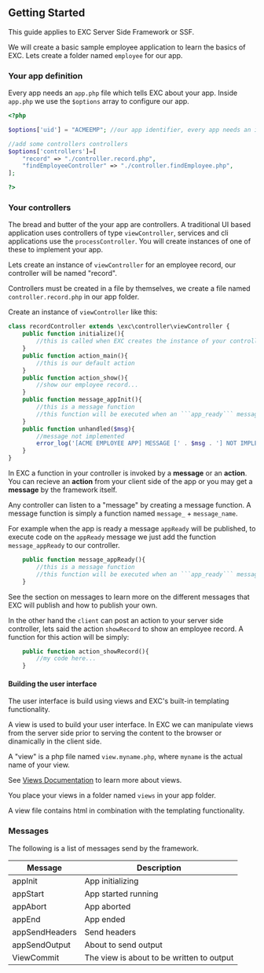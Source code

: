 ## Getting Started ##

This guide applies to EXC Server Side Framework or SSF.

We will create a basic sample employee application to learn the basics of EXC.  Lets create a folder named ```employee```  for our app.

### Your app definition ###

Every app needs an ```app.php``` file which tells EXC about your app. Inside ```app.php``` we use the ```$options``` array to configure our app.

```php
<?php

$options['uid'] = "ACMEEMP"; //our app identifier, every app needs an identifier...

//add some controllers controllers
$options['controllers']=[
	"record" => "./controller.record.php",
	"findEmployeeController" => "./controller.findEmployee.php",
];

?>
```




### Your controllers ###

The bread and butter of the your app are controllers. A traditional UI based application uses controllers of type ```viewController```, services and cli applications use the ```processController```. You will create instances of one of these to implement your app.

Lets create an instance of ```viewController``` for an employee record, our controller will be named "record".

Controllers must be created in a file by themselves,  we create a file named ```controller.record.php``` in our app folder.

Create an instance of ```viewController``` like this:

```php
class recordController extends \exc\controller\viewController {
	public function initialize(){
		//this is called when EXC creates the instance of your controller
	}
	public function action_main(){
		//this is our default action
	}
	public function action_show(){
		//show our employee record...
	}
	public function message_appInit(){
		//this is a message function
		//this function will be executed when an ```app_ready``` message is published
	}
	public function unhandled($msg){
		//message not implemented
		error_log('[ACME EMPLOYEE APP] MESSAGE [' . $msg . '] NOT IMPLEMENTED');
	}
}
```

In EXC a function in your controller is invoked by a **message** or an **action**. You can recieve an **action** from your client side of the app or you may get a **message** by the framework itself.

Any controller can listen to a "message" by creating a message function. A message function is simply a function named ```message_``` + ```message_name```.

For example when the app is ready a message ```appReady``` will be published, to execute code on the ```appReady``` message we just add the function ```message_appReady``` to our controller.
```php
	public function message_appReady(){
		//this is a message function
		//this function will be executed when an ```app_ready``` message is published
	}
```
See the section on messages to learn more on the different messages that EXC will publish and how to publish your own.

In the other hand the ```client``` can post an action to your server side controller, lets  said the action ```showRecord``` to show an employee record. A function for this action will be simply:
```php
	public function action_showRecord(){
		//my code here...
	}
```

#### Building the user interface ####
The user interface is build using views and EXC's built-in templating functionality.

A view is used to build your user interface. In EXC we can manipulate views from the server side prior to serving the content to the browser or dinamically in the client side.

A "view" is a php file named ```view.myname.php```, where ```myname``` is the actual name of your view.

See [Views Documentation](file://doc_serve.views.md) to learn more about views.

You place your views in a folder named ```views``` in your app folder.

A view file contains html in combination with the templating functionality.





### Messages ###

The following is a list of messages send by the framework.

| Message | Description |
| -- | -- |
| appInit | App initializing |
| appStart | App started running |
| appAbort | App aborted |
| appEnd | App ended |
| appSendHeaders | Send headers |
| appSendOutput | About to send output |
| ViewCommit | The view is about to be written to output |
